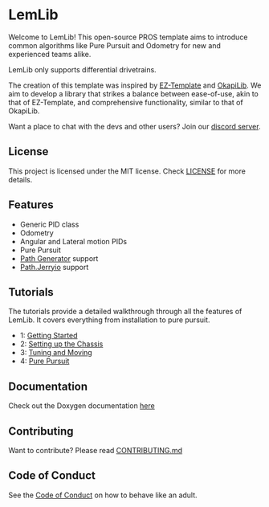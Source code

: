 # LemLib

Welcome to LemLib! This open-source PROS template aims to introduce common algorithms like Pure Pursuit and Odometry for new and experienced teams alike.

LemLib only supports differential drivetrains.

The creation of this template was inspired by [EZ-Template](https://github.com/EZ-Robotics/EZ-Template) and [OkapiLib](https://github.com/OkapiLib/OkapiLib). We aim to develop a library that strikes a balance between ease-of-use, akin to that of EZ-Template, and comprehensive functionality, similar to that of OkapiLib.

Want a place to chat with the devs and other users? Join our [discord server](https://discord.gg/pCHr7XZUTj).

## License

This project is licensed under the MIT license. Check [LICENSE](https://github.com/LemLib/LemLib/blob/master/LICENSE) for more details.

## Features
- Generic PID class
- Odometry
- Angular and Lateral motion PIDs
- Pure Pursuit
- [Path Generator](https://github.com/LemLib/Path-Gen) support
- [Path.Jerryio](https://path.jerryio.com) support

## Tutorials
The tutorials provide a detailed walkthrough through all the features of LemLib. It covers everything from installation to pure pursuit.
 - 1: [Getting Started](https://lemlib.github.io/LemLib/md_docs_tutorials_1_getting_started.html)
 - 2: [Setting up the Chassis](https://lemlib.github.io/LemLib/md_docs_tutorials_2_setting_up_the_chassis.html)
 - 3: [Tuning and Moving](https://lemlib.github.io/LemLib/md_docs_tutorials_3_tuning_and_moving.html)
 - 4: [Pure Pursuit](https://lemlib.github.io/LemLib/md_docs_tutorials_4_pure_pursuit.html)

## Documentation
Check out the Doxygen documentation [here](https://lemlib.github.io/LemLib/index.html)

## Contributing
Want to contribute? Please read [CONTRIBUTING.md](https://github.com/LemLib/LemLib/blob/master/.github/CONTRIBUTING.md)

## Code of Conduct
See the [Code of Conduct](https://github.com/LemLib/LemLib/blob/master/.github/CODE_OF_CONDUCT.md) on how to behave like an adult.
